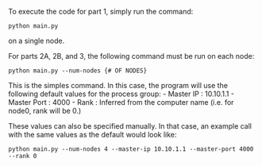 To execute the code for part 1, simply run the command:

    python main.py

on a single node.


For parts 2A, 2B, and 3, the following command must be run on each node:

    python main.py --num-nodes {# OF NODES}

This is the simples command. In this case, the program will use the following default values for the process group:
    - Master IP     :   10.10.1.1
    - Master Port   :   4000
    - Rank          :   Inferred from the computer name (i.e. for node0, rank will be 0.)

These values can also be specified manually. In that case, an example call with the same values as the default would look like:

    python main.py --num-nodes 4 --master-ip 10.10.1.1 --master-port 4000 --rank 0

